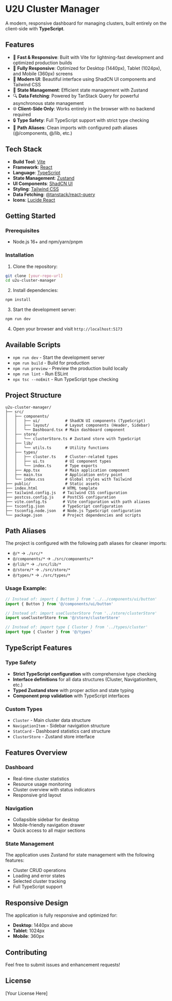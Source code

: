 # U2U Cluster Manager

A modern, responsive dashboard for managing clusters, built entirely on the client-side with **TypeScript**.

## Features

- 🚀 **Fast & Responsive**: Built with Vite for lightning-fast development and optimized production builds
- 📱 **Fully Responsive**: Optimized for Desktop (1440px), Tablet (1024px), and Mobile (360px) screens
- 🎨 **Modern UI**: Beautiful interface using ShadCN UI components and Tailwind CSS
- 🔄 **State Management**: Efficient state management with Zustand
- 🔍 **Data Fetching**: Powered by TanStack Query for powerful asynchronous state management
- 🌐 **Client-Side Only**: Works entirely in the browser with no backend required
- 🔒 **Type Safety**: Full TypeScript support with strict type checking
- 📁 **Path Aliases**: Clean imports with configured path aliases (@/components, @/lib, etc.)

## Tech Stack

- **Build Tool**: [Vite](https://vitejs.dev/)
- **Framework**: [React](https://react.dev/)
- **Language**: [TypeScript](https://www.typescriptlang.org/)
- **State Management**: [Zustand](https://github.com/pmndrs/zustand)
- **UI Components**: [ShadCN UI](https://ui.shadcn.com/)
- **Styling**: [Tailwind CSS](https://tailwindcss.com/)
- **Data Fetching**: [@tanstack/react-query](https://tanstack.com/query)
- **Icons**: [Lucide React](https://lucide.dev/)

## Getting Started

### Prerequisites

- Node.js 16+ and npm/yarn/pnpm

### Installation

1. Clone the repository:
```bash
git clone [your-repo-url]
cd u2u-cluster-manager
```

2. Install dependencies:
```bash
npm install
```

3. Start the development server:
```bash
npm run dev
```

4. Open your browser and visit `http://localhost:5173`

## Available Scripts

- `npm run dev` - Start the development server
- `npm run build` - Build for production
- `npm run preview` - Preview the production build locally
- `npm run lint` - Run ESLint
- `npx tsc --noEmit` - Run TypeScript type checking

## Project Structure

```
u2u-cluster-manager/
├── src/
│   ├── components/
│   │   ├── ui/           # ShadCN UI components (TypeScript)
│   │   ├── layout/       # Layout components (Header, Sidebar)
│   │   └── Dashboard.tsx # Main dashboard component
│   ├── store/
│   │   └── clusterStore.ts # Zustand store with TypeScript
│   ├── lib/
│   │   └── utils.ts      # Utility functions
│   ├── types/
│   │   ├── cluster.ts    # Cluster-related types
│   │   ├── ui.ts         # UI component types
│   │   └── index.ts      # Type exports
│   ├── App.tsx           # Main application component
│   ├── main.tsx          # Application entry point
│   └── index.css         # Global styles with Tailwind
├── public/               # Static assets
├── index.html           # HTML template
├── tailwind.config.js   # Tailwind CSS configuration
├── postcss.config.js    # PostCSS configuration
├── vite.config.ts       # Vite configuration with path aliases
├── tsconfig.json        # TypeScript configuration
├── tsconfig.node.json   # Node.js TypeScript configuration
└── package.json         # Project dependencies and scripts
```

## Path Aliases

The project is configured with the following path aliases for cleaner imports:

- `@/*` → `./src/*`
- `@/components/*` → `./src/components/*`
- `@/lib/*` → `./src/lib/*`
- `@/store/*` → `./src/store/*`
- `@/types/*` → `./src/types/*`

### Usage Example:
```typescript
// Instead of: import { Button } from '../../components/ui/button'
import { Button } from '@/components/ui/button'

// Instead of: import useClusterStore from '../store/clusterStore'  
import useClusterStore from '@/store/clusterStore'

// Instead of: import type { Cluster } from '../types/cluster'
import type { Cluster } from '@/types'
```

## TypeScript Features

### Type Safety
- **Strict TypeScript configuration** with comprehensive type checking
- **Interface definitions** for all data structures (Cluster, NavigationItem, etc.)
- **Typed Zustand store** with proper action and state typing
- **Component prop validation** with TypeScript interfaces

### Custom Types
- `Cluster` - Main cluster data structure
- `NavigationItem` - Sidebar navigation structure
- `StatCard` - Dashboard statistics card structure
- `ClusterStore` - Zustand store interface

## Features Overview

### Dashboard
- Real-time cluster statistics
- Resource usage monitoring
- Cluster overview with status indicators
- Responsive grid layout

### Navigation
- Collapsible sidebar for desktop
- Mobile-friendly navigation drawer
- Quick access to all major sections

### State Management
The application uses Zustand for state management with the following features:
- Cluster CRUD operations
- Loading and error states
- Selected cluster tracking
- Full TypeScript support

## Responsive Design

The application is fully responsive and optimized for:
- **Desktop**: 1440px and above
- **Tablet**: 1024px
- **Mobile**: 360px

## Contributing

Feel free to submit issues and enhancement requests!

## License

[Your License Here]

